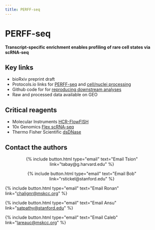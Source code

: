 ```yaml
---
title: PERFF-seq
---
```


# PERFF-seq

<b>Transcript-specific enrichment enables profiling of rare cell states via scRNA-seq</b>


## Key links
- bioRxiv preprint draft
- Protocols.io links for [PERFF-seq]() and [cell/nuclei processing]()
- Github code for for [reproducing downstream analyses](https://github.com/clareaulab/perffseq_reproducibility)
- Raw and processed data available on GEO

## Critical reagents
- Molecular Instruments [HCR-FlowFISH](https://www.molecularinstruments.com/)
- 10x Genomics [Flex scRNA-seq](https://www.10xgenomics.com/products/single-cell-gene-expression-flex)
- Thermo Fisher Scientific [dsDNase](https://www.thermofisher.com/order/catalog/product/EN0771)

## Contact the authors

<p style="text-align:center;">
{%
  include button.html
  type="email"
  text="Email Tsion"
  link="tabay@g.harvard.edu"
%}


<p style="text-align:center;">
{%
  include button.html
  type="email"
  text="Email Bob"
  link="rstickel@stanford.edu"
%}

{%
  include button.html
  type="email"
  text="Email Ronan"
  link="chalignr@mskcc.org"
%}

{%
  include button.html
  type="email"
  text="Email Ansu"
  link="satpathy@stanford.edu"
%}

{%
  include button.html
  type="email"
  text="Email Caleb"
  link="lareauc@mskcc.org"
%}

</p>

